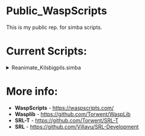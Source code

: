 # Public_WaspScripts
 This is my public rep. for simba scripts.

# Current Scripts:
<details>
<summary>Reanimate_Kilsbigpils.simba</summary>
Requirements:
 ```pascal
 1. stuff
 2. more stuff
 3. even more stuff
```
</details>

# More info:
* <b>WaspScripts</b> - https://waspscripts.com/ <br>
* <b>Wasplib</b> - https://github.com/Torwent/WaspLib <br>
* <b>SRL-T</b> - https://github.com/Torwent/SRL-T <br>
* <b>SRL</b> - https://github.com/Villavu/SRL-Development <br>

